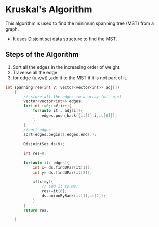 # Kruskal's Algorithm

This algorithm is used to find the minimum spanning tree (MST) from a graph.
* It uses [Disjoint set](./DisjointSet.md) data structure to find the MST.

## Steps of the Algorithm

1. Sort all the edges in the increasing order of weight.
2. Traverse all the edge.
3. for edge (u,v,wt) ,add it to the MST if it is not part of it.


```cpp
int spanningTree(int V, vector<vector<int>> adj[])
    {
        // store all the edges in a array (wt, u,v)
        vector<vector<int>> edges;
        for(int i=0;i<V;i++){
            for(auto it : adj[i]){
                edges.push_back({it[1],i,it[0]});
            }
        }
        //sort edges
        sort(edges.begin(),edges.end());
        
        DisjointSet ds(V);
        
        int res=0;
        
        for(auto it: edges){
            int x= ds.findUPar(it[1]);
            int y= ds.findUPar(it[2]);
            
            if(x!=y){
                // add it to MST
                res+=it[0];
                ds.unionByRank(it[1],it[2]);
            }
        }
        return res;
        
    }

```